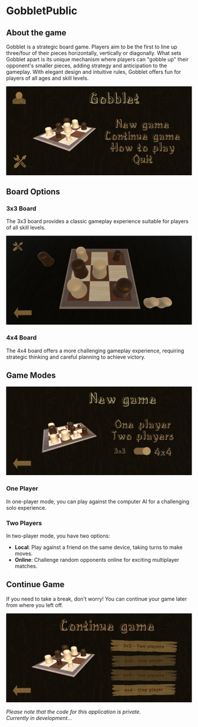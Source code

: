 # GobbletPublic
## About the game
Gobblet is a strategic board game. Players aim to be the first to line up three/four of their pieces horizontally, vertically or diagonally. What sets Gobblet apart is its unique mechanism where players can "gobble up" their opponent's smaller pieces, adding strategy and anticipation to the gameplay. With elegant design and intuitive rules, Gobblet offers fun for players of all ages and skill levels.

<p align="center">
  <img src="images/main.jpg" width="600"/>
</p>

## Board Options

### 3x3 Board

The 3x3 board provides a classic gameplay experience suitable for players of all skill levels.

<p align="center">
  <img src="images/3x3.jpg" width="600"/>
</p>

### 4x4 Board

The 4x4 board offers a more challenging gameplay experience, requiring strategic thinking and careful planning to achieve victory.

## Game Modes

<p align="center">
  <img src="images/menu.jpg" width="600"/>
</p>

### One Player

In one-player mode, you can play against the computer AI for a challenging solo experience.

### Two Players

In two-player mode, you have two options:

- **Local**: Play against a friend on the same device, taking turns to make moves.
- **Online**: Challenge random opponents online for exciting multiplayer matches.

## Continue Game

If you need to take a break, don't worry! You can continue your game later from where you left off.

<p align="center">
  <img src="images/continue.jpg" width="600"/>
</p>

<em>Please note that the code for this application is private.</em> <br/>
<em>Currently in development...</em>
